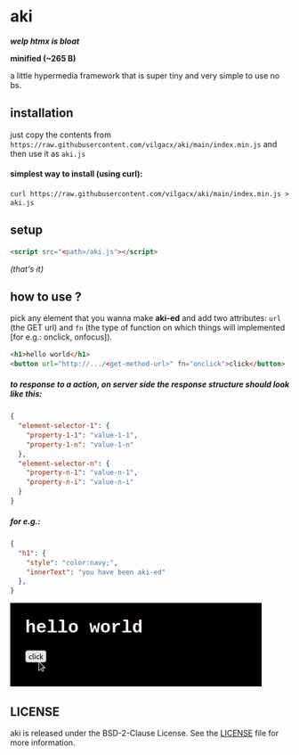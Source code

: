 # aki
***welp htmx is bloat***<br>

**minified (~265 B)**<br>

a little hypermedia framework that is super tiny and very simple to use no bs.

## installation
just copy the contents from `https://raw.githubusercontent.com/vilgacx/aki/main/index.min.js` and then use it as `aki.js`

#### simplest way to install (using curl):
```
curl https://raw.githubusercontent.com/vilgacx/aki/main/index.min.js > aki.js
```

## setup
```html
<script src="<path>/aki.js"></script>
```
*(that's it)*

## how to use ?
pick any element that you wanna make **aki-ed** and add two attributes: `url` (the GET url) and `fn` (the type of function on which things will implemented [for e.g.: onclick, onfocus]).

```html
<h1>hello world</h1>
<button url="http://.../<get-method-url>" fn="onclick">click</button>
```

##### to response to a action, on server side the response structure should look like this:
```json
{
  "element-selector-1": {
    "property-1-1": "value-1-1",
    "property-1-n": "value-1-n"
  },
  "element-selector-n": {
    "property-n-1": "value-n-1",
    "property-n-i": "value-n-i"
  }
}
```

##### for e.g.:

```json
{
  "h1": {
    "style": "color:navy;",
    "innerText": "you have been aki-ed"
  },
}
```
![akitest.gif](./static/akitest.gif)

## LICENSE
aki is released under the BSD-2-Clause License. See the [LICENSE](LICENSE) file for more information.
